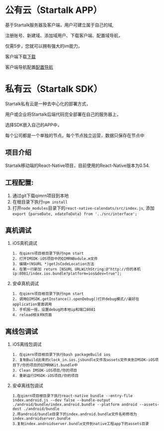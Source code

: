 公有云（Startalk APP）
=====
基于Startalk服务器及客户端，用户可建立属于自己的域,

注册账号、新建域、添加域用户、下载客户端、配置域导航，

仅需5步，您就可以拥有强大的im能力，

客户端下载[下载](https://im.qunar.com/new/#/download)

客户端导航配置[配置导航](https://im.qunar.com/new/#/platform/access_guide/manage_nav?id=manage_nav_mb)

私有云（Startalk SDK）
=====
Startalk私有云是一种去中心化的部署方式，

用户或企业将Startalk后端代码完全部署在自己的服务器上，

选择SDK嵌入自己的APP中，

每个公司都是一个单独的节点，每个节点独立运营，数据只保存在节点中

## 项目介绍
Startalk移动端的React-Native项目，目前使用的React-Native版本为0.54.

## 工程配置:
1. 通过git下载qimrn项目到本地
2. 在根目录下执行`npm install`
3. 打开`node_modules`目录下的`react-native-calendats/src/index.js`, 添加`export {parseDate, xdateToData} from '../src/interface';`

## 真机调试
1. iOS真机调试

	```	
	1. 在qimrn项目根目录下执行npm start
	2. 打开IMSDK-iOS项目中的QIMRNBodule.m文件
	3. 编辑+(NSURL *)getJsCodeLocation方法
	4. 在第一行新加 return [NSURL URLWithString:@"http://你的本机ip:8081/index.ios.bundle?platform=ios&dev=true"];
	```
2. 安卓真机调试
    ```
    1. 在qimrn项目根目录下执行npm start
    2. 调用QIMSDK.getInstance().openDebug()打开debug模式//最好在application里面调用
    3. 手机摇一摇，设置debug的本地ip和端口8081
    4. reload相关RN页面
    ```
## 离线包调试
1. iOS离线包调试
	
	```	
	1. 在qimrn项目根目录下执行bash packageBuild ios
	2. 复制Build出来的clock_in.ios.jsbundle文件及assets文件夹到IMSDK-iOS项目下/你的项目的QIMRNKit.bundle中
	3. Clean IMSDK-iOS项目/你的项目
	4. 重新运行IMSDK-iOS项目/你的项目
	```
2. 安卓离线包调试
	```	
	1.在qimrn项目根目录下执行react-native bundle --entry-file index.android.js --dev false --bundle-output ./android/bundle/index.android.bundle --platform android --assets-dest ./android/bundle
	2.蒋android/bundle目录下的index.android.bundle文件名称修改为index.androidserver.bundle
	3.复制index.androidserver.bundle文件到native工程app下的assets目录
	```
